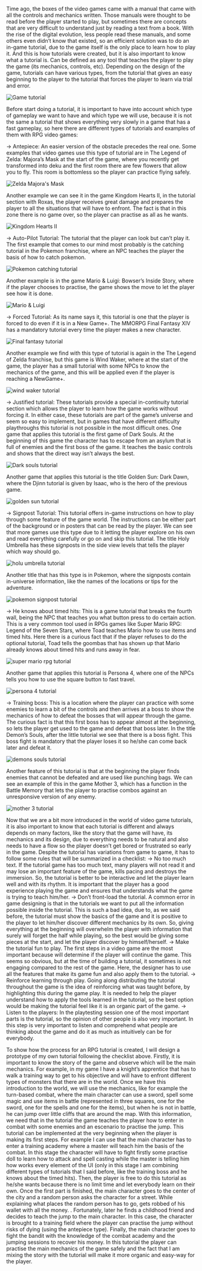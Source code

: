 Time ago, the boxes of the video games came with a manual that came with all the controls and mechanics written. Those manuals were thought to be read before the player started to play, but sometimes there are concepts that are very difficult to understand just by reading a text from a book. With the rise of the digital evolution, less people read these manuals, and some others even didn’t know that existed, so an efficient solution was to do an in-game tutorial, due to the game itself is the only place to learn how to play it.
	And this is how tutorials were created, but it is also important to know what a tutorial is. Can be defined as any tool that teaches the player to play the game (its mechanics, controls, etc). Depending on the design of the game, tutorials can have various types, from the tutorial that gives an easy beginning to the player to the tutorial that forces the player to learn via trial and error.

![Game tutorial](https://schoolofgamedesign.com/wp-content/uploads/2015/12/featured-good-video-game-tutorial.jpg)
	
Before start doing a tutorial, it is important to have into account which type of gameplay we want to have and which type we will use, because it is not the same a tutorial that shows everything very slowly in a game that has a fast gameplay, so here there are different types of tutorials and examples of them with RPG video games:

-> Antepiece: An easier version of the obstacle precedes the real one. Some examples that video games use this type of tutorial are in The Legend of Zelda: Majora’s Mask at the start of the game, where you recently get transformed into deku and the first room there are few flowers that allow you to fly. This room is bottomless so the player can practice flying safely.

![Zelda Majora's Mask](https://penguchannel.files.wordpress.com/2015/03/flying-deku-link.jpg?w=900)

Another example we can see it in the game Kingdom Hearts II, in the tutorial section with Roxas, the player receives great damage and prepares the player to all the situations that will have to enfront. The fact is that in this zone there is no game over, so the player can practise as all as he wants.

![Kingdom Hearts II](https://i.ytimg.com/vi/6HIWp3wmj60/maxresdefault.jpg)

-> Auto-Pilot Tutorial: The tutorial that the player can look but can’t play it. The first example that comes to our mind most probably is the catching tutorial in the Pokemon franchise, where an NPC teaches the player the basis of how to catch pokemon.

![Pokemon catching tutorial](https://www.gamerevolution.com/assets/uploads/2019/11/How-to-skip-the-tutorial-in-Pokemon-Sword-and-Shield-1280x720.jpg)

Another example is in the game Mario & Luigi: Bowser’s Inside Story, where if the player chooses to practise, the game shows the move to let the player see how it is done.

![Mario & Luigi](https://gamespot1.cbsistatic.com/uploads/scale_landscape/gamespot/images/2009/features/gameguides/bowsers-inside-story/1057604-bowser_001.jpg)

-> Forced Tutorial: As its name says it, this tutorial is one that the player is forced to do even if it is in a New Game+. The MMORPG Final Fantasy XIV has a mandatory tutorial every time the player makes a new character.

![Final fantasy tutorial](https://img.finalfantasyxiv.com/lds/uiguide/na/35/b42c2eee36c7926d4616ef6e2cb271f97f9a08.jpg)

Another example we find with this type of tutorial is again in the The Legend of Zelda franchise, but this game is Wind Waker, where at the start of the game, the player has a small tutorial with some NPCs to know the mechanics of the game, and this will be applied even if the player is reaching a NewGame+.

![wind waker tutorial](https://portforward.com/games/walkthroughs/The-Legend-of-Zelda-The-Wind-Waker/The-Legend-of-Zelda-The-Wind-Waker-large-396.jpg)


-> Justified tutorial: These tutorials provide a special in-continuity tutorial section which allows the player to learn how the game works without forcing it. In either case, these tutorials are part of the game’s universe and seem so easy to implement, but in games that have different difficulty playthroughs this tutorial is not possible in the most difficult ones. One game that applies this tutorial is the first game of Dark Souls. At the beginning of this game the character has to escape from an asylum that is full of enemies and the first boss of the game. It teaches the basic controls and shows that the direct way isn’t always the best.

![Dark souls tutorial](https://static.wikia.nocookie.net/darksouls/images/9/95/Northern_Undead_Asylum.jpg/revision/latest?cb=20160704002848)

Another game that applies this tutorial is the title Golden Sun: Dark Dawn, where the Djinn tutorial is given by Isaac, who is the hero of the previous game.

![golden sun tutorial](https://i.ytimg.com/vi/xLzN1M0I9-o/maxresdefault.jpg)

-> Signpost Tutorial: This tutorial offers in-game instructions on how to play  through some feature of the game world. The instructions can be either part of the background or in posters that can be read by the player. We can see that more games use this type due to it letting the player explore on his own and read everything carefully or go on and skip this tutorial. The title Holy Umbrella has these signposts in the side view levels that tells the player which way should go.

![holu umbrella tutorial](https://giantbomb1.cbsistatic.com/uploads/original/2/23093/3018210-holy%20umbrella%20-%20dondera%20no%20mubo%21%21%20%28j%29014.png)

Another title that has this type is in Pokemon, where the signposts contain in-universe information, like the names of the locations or tips for the adventure.

![pokemon signpost tutorial](https://sunbro.dev/images/pokeemerald/littleroot_puddle_sign.png)

-> He knows about timed hits: This is a game tutorial that breaks the fourth wall, being the NPC that teaches you what button press to do certain action. This is a very common tool used in RPGs games like Super Mario RPG: Legend of the Seven Stars, where Toad teaches Mario how to use items and timed hits. Here there is a curious fact that if the player refuses to do the optional tutorial, Toad tells the goombas that has shown up that Mario already knows about timed hits and runs away in fear.

![super mario rpg tutorial](https://i.ytimg.com/vi/HmR5DVLiHbQ/hqdefault.jpg)

Another game that applies this tutorial is Persona 4, where one of the NPCs tells you how to use the square button to fast travel.

![persona 4 tutorial](https://i.ytimg.com/vi/Wx8VKwYUbFQ/maxresdefault.jpg)

-> Training boss: This is a location where the player can practice with some enemies to learn a bit of the controls and then arrives at a boss to show the mechanics of how to defeat the bosses that will appear through the game. The curious fact is that this first boss has to appear almost at the beginning, so lets the player get used to the game and defeat that boss later. In the title Demon’s Souls, after the little tutorial we see that there is a boss fight. This boss fight is mandatory that the player loses it so he/she can come back later and defeat it.

![demons souls tutorial](https://assets.egames.news/__export/1605312299365/sites/debate/img/2020/11/13/ds1_crop1605312163168.jpg_988992781.jpg)

Another feature of this tutorial is that at the beginning the player finds enemies that cannot be defeated and are used like punching bags. We can see an example of this in the game Mother 3, which has a function in the Battle Memory that lets the player to practise combos against an unresponsive version of any enemy.

![mother 3 tutorial](https://i.ytimg.com/vi/fw_M0pFPT3Y/maxresdefault.jpg)

Now that we are a bit more introduced in the world of video game tutorials, it is also important to know that each tutorial is different and always depends on many factors, like the story that the game will have, its mechanics and its design, due to everything needs to be natural and also needs to have a flow so the player doesn’t get bored or frustrated so early in the game. Despite the tutorial has variations from game to game, it has to follow some rules that will be summarized in a checklist:
-> No too much text. If the tutorial game has too much text, many players will not read it and may lose an important feature of the game, kills pacing and destroys the immersion. So, the tutorial is better to be interactive and let the player learn well and with its rhythm. It is important that the player has a good experience playing the game and ensures that understands what the game is trying to teach him/her.
-> Don’t front-load the tutorial. A common error in game designing is that in the tutorials we want to put all the information possible inside the tutorial. This is such a bad idea, due to, as we said before, the tutorial must show the basics of the game and it is positive to the player to let him/her discover different mechanics by its own. So, giving everything at the beginning will overwhelm the player with information that surely will forget the half while playing, so the best would be giving some pieces at the start, and let the player discover by himself/herself.
-> Make the tutorial fun to play. The first steps in a video game are the most important because will determine if the player will continue the game. This seems so obvious, but at the time of building a tutorial, it sometimes is not engaging compared to the rest of the game. Here, the designer has to use all the features that make its game fun and also apply them to the tutorial.
-> Reinforce learning through play. Going along distributing the tutorial throughout the game is the idea of reinforcing what was taught before, by highlighting this during the game play. It is needed to help the player understand how to apply the tools learned in the tutorial, so the best option would be making the tutorial feel like it is an organic part of the game.
-> Listen to the players: In the playtesting session one of the most important parts is the tutorial, so the opinion of other people is also very important. In this step is very important to listen and comprehend what people are thinking about the game and do it as much as intuitively can be for everybody.

To show how the process for an RPG tutorial is created, I will design a prototype of my own tutorial following the checklist above.
Firstly, it is important to know the story of the game and observe which will be the main mechanics. For example, in my game I have a knight’s apprentice that has to walk a training way to get to his objective and will have to enfront different types of monsters that there are in the world.
Once we have this introduction to the world, we will use the mechanics, like for example the turn-based combat, where the main character can use a sword, spell some magic and use items in battle (represented in three squares, one for the sword, one for the spells and one for the items), but when he is not in battle, he can jump over little cliffs that are around the map.
With this information, we need that in the tutorial the game teaches the player how to enter in combat with some enemies and an escenario to practise the jump. This tutorial can be implemented at the very beginning when the player is making its first steps. For example I can use that the main character has to enter a training academy where a master will teach him the basis of the combat. In this stage the character will have to fight firstly some practise doll to learn how to attack and spell casting while the master is telling him how works every element of the UI (only in this stage I am combining different types of tutorials that I said before, like the training boss and he knows about the timed hits). Then, the player is free to do this tutorial as he/she wants because there is no limit time and let everybody learn on their own. Once the first part is finished, the main character goes to the center of the city and a random person asks the character for a street. While explaining what places the random person has to go, gets robbed of his wallet with all the money. . Fortunately, later he finds a childhood friend and decides to teach the jump to the main character. In this case, the character is brought to a training field where the player can practise the jump without risks of dying (using the antepiece type). Finally, the main character goes to fight the bandit with the knowledge of the combat academy and the jumping sessions to recover his money. In this tutorial the player can practise the main mechanics of the game safely and the fact that I am mixing the story with the tutorial will make it more organic and easy-way for the player.
